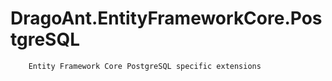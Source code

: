# DragoAnt.EntityFrameworkCore.PostgreSQL

        Entity Framework Core PostgreSQL specific extensions
